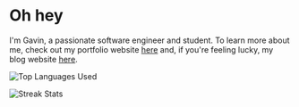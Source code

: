 # Oh hey

I'm Gavin, a passionate software engineer and student. To learn more about me, check out my portfolio website <a href="https://www.gavindhondt.com/" target="_blank">here</a> and, if you're feeling lucky, my blog website <a href="https://blog.gavindhondt.com/" target="_blank">here</a>.

![Top Languages Used](https://github-readme-stats-omega-ochre-80.vercel.app/api/top-langs/?username=declspecl&theme=dark&hide_border=false&no-bg=true&no-frame=true&langs_count=4&exclude_repo=ValoGuessr,PokeRPS,firstOGLUI,OpenGoLf,pong,firstTriangle&hide=c)

![Streak Stats](https://github-readme-streak-stats.herokuapp.com/?user=declspecl&theme=dark&hide_border=false)
